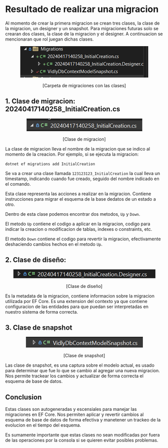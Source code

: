 # Resultado de realizar una migracion

Al momento de crear la primera migracion se crean tres clases, la clase de la migracion, un designer y un snapshot. Para migraciones futuras solo se crearan dos clases, la clase de la migracion y el designer. A continuacion se mencionaran que rol juegan dichas clases.

<p align="center">
<img src="./images/image-24.png"/>
</p>

<p align="center">
[Carpeta de migraciones con las clases]
</p>

## 1. Clase de migracion: 20240417140258_InitialCreation.cs

<p align="center">
<img src="./images/image-35.png"/>
</p>

<p align="center">
[Clase de migracion]
</p>

La clase de migracion lleva el nombre de la migracion que se indico al momento de la creacion. Por ejemplo, si se ejecuta la migracion:

```
dotnet ef migrations add InitialCreation
```

Se va a crear una clase llamada `123123123_InitialCreation` la cual lleva un timestamp, indicando cuando fue creado, seguido del nombre indicado en el comando.

Esta clase representa las acciones a realizar en la migracion. Contiene instrucciones para migrar el esquema de la base dedatos de un estado a otro.

Dentro de esta clase podemos encontrar dos metodos, `Up` y `Down`.

El metodo `Up` contiene el codigo a aplicar en la migracion, codigo para indicar la creacion o modificacion de tablas, indexes o constraints, etc.

El metodo `Down` contiene el codigo para revertir la migracion, efectivamente deshaciendo cambios hechos en el metodo `Up`.

## 2. Clase de diseño:

<p align="center">
<img src="./images/image-36.png"/>
</p>

<p align="center">
[Clase de diseño]
</p>

Es la metadata de la migracion, contiene informacion sobre la migracion utilizada por EF Core. Es una extension del contexto ya que contiene configuracion de las entidades para que puedan ser interpretadas en nuestro sistema de forma correcta.

## 3. Clase de snapshot

<p align="center">
<img src="./images/image-37.png"/>
</p>

<p align="center">
[Clase de snapshot]
</p>

Las clase de snapshot, es una captura sobre el modelo actual, es usado para determinar que fue lo que se cambio al agregar una nueva migracion. Nos permite trackear los cambios y actualizar de forma correcta el esquema de base de datos.

## Conclusion

Estas clases son autogeneradas y escensiales para manejar las migraciones en EF Core. Nos permiten aplicar y revertir cambios al esquema de base de datos de forma efectiva y manetener un trackeo de la evolucion en el tiempo del esquema.

Es sumamente importante que estas clases no sean modificadas por fuera de las operaciones por la consola si se quieren evitar posibles problemas.

